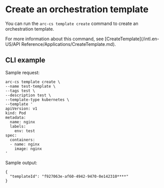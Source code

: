 # Create an orchestration template

You can run the `arc-cs template create` command to create an orchestration template.

For more information about this command, see [CreateTemplate](/intl.en-US/API Reference/Applications/CreateTemplate.md).

## CLI example

Sample request:

```
arc-cs template create \
--name test-template \
--tags test \
--description test \
--template-type kubernetes \
--template '
apiVersion: v1
kind: Pod
metadata:
  name: nginx
  labels:
    env: test
spec:
  containers:
  - name: nginx
    image: nginx
'
```

Sample output:

```
{
  "templateId": "f927063e-af60-4942-9470-0e142310****"
}
```

